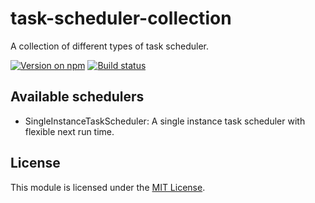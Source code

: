 # task-scheduler-collection
A collection of different types of task scheduler.

[![Version on npm]][task-scheduler-collection]
[![Build status]][Build workflow]


## Available schedulers
- SingleInstanceTaskScheduler: A single instance task scheduler with flexible next run time.


## License
This module is licensed under the [MIT License](./LICENSE).



[Build status]: https://github.com/VeryCrazyDog/task-scheduler-collection/workflows/Node.js%20CI/badge.svg
[Build workflow]: https://github.com/VeryCrazyDog/task-scheduler-collection/actions?query=workflow%3A%22Node.js+CI%22
[task-scheduler-collection]: https://www.npmjs.com/package/task-scheduler-collection
[Version on npm]: https://badgen.net/npm/v/task-scheduler-collection
